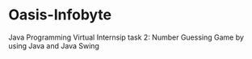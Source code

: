 # Oasis-Infobyte
Java Programming Virtual Internsip
task 2: Number Guessing Game by using Java and Java Swing
